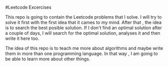 #Leetcode Excercises

This repo is going to contain the Leetcode problems that I solve. I will try to solve it first with the first idea that it cames to my mind. After that , the idea is to search the best posible solution. If I don't find an optimal solution after a couple of days, I will search for the optimal solution, analyses it and then write it here too.

The idea of this repo is to teach me more about algorithms and maybe write them in more than one programming language. In that way , I am going to be able to learn more about other things.

